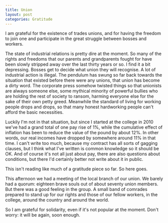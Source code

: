 ```yaml
---
title: Union
layout: post
categories: Gratitude
---
```


I am grateful for the existence of trades unions, and for having the freedom to
join one and participate in the great struggle between bosses and workers.

The state of industrial relations is pretty dire at the moment. So many of the
rights and freedoms that our parents and grandparents fought for have been
slowly stripped away over the last thirty years or so. I find it a bit
depressing. Bosses get to decide what union they will recognise. A lot of
industrial action is illegal. The pendulum has swung so far back towards the
situation that existed before there were any unions, that union has become a
dirty word. The corporate press somehow twisted things so that unionists are
always someone else, some mythical minority of powerful bullies who are holding
the rest of society to ransom, harming everyone else for the sake of their own
petty greed. Meanwhile the standard of living for working people drops and
drops, so that many honest hardworking people can't afford the basic
necessities.

Luckily I'm not in that situation, but since I started at the college in 2010
we've had a grand total of one pay rise of 1%, while the cumulative effect of
inflation has been to reduce the value of the pound by about 12%. In other
words, our real incomes have dropped by somewhere around 11% in that time. I
can't write too much, because my contract has all sorts of gagging clauses, but
I think what I've written is common knowledge so it should be OK. And of course
it's not all just about pay, there are also questions about conditions, but
there I'd certainly better not write about it in public.

This isn't reading like much of a gratitude piece so far. So here goes.

This afternoon we had a meeting of the local branch of our union. We barely had
a quorum: eighteen brave souls out of about seventy union members. But there was
a good feeling in the group. A small band of comrades prepared to stand up for
our rights and those of our fellow workers, in the college, around the country
and around the world.

So I am grateful for solidarity, even if it's not popular at the moment. Don't
worry: it will be again, soon enough.
